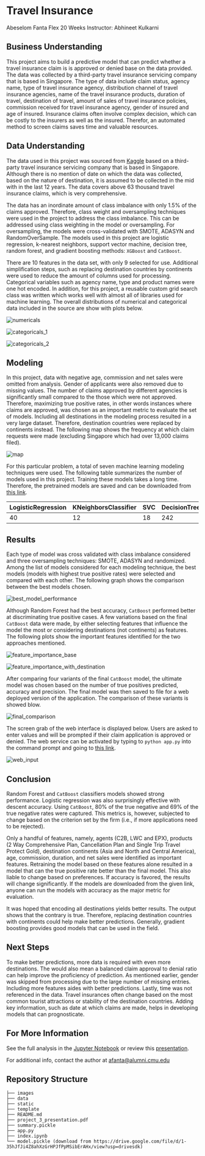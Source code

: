 # Travel Insurance
Abeselom Fanta Flex 20 Weeks Instructor: Abhineet Kulkarni

## Business Understanding

This project aims to build a predictive model that can predict whether a travel insurance claim is is approved or denied base on the data provided. The data was collected by a third-party travel insurance servicing company that is based in Singapore. The type of data include claim status, agency name, type of travel insurance agency, distribution channel of travel insurance agencies, name of the travel insurance products, duration of travel, destination of travel, amount of sales of travel insurance policies, commission received for travel insurance agency, gender of insured and age of insured. Insurance claims often involve complex decision, which can be costly to the insurers as well as the insured. Therefor, an automated method to screen claims saves time and valuable resources. 

## Data Understanding

The data used in this project was sourced from [Kaggle](https://www.kaggle.com/mhdzahier/travel-insurance) based on a third-party travel insurance servicing company that is based in Singapore. Although there is no mention of date on which the data was collected, based on the nature of destination, it is assumed to be collected in the mid with in the last 12 years. The data covers above 63 thousand travel insurance claims, which is very comprehensive. 

The data has an inordinate amount of class imbalance with only 1.5% of the claims approved. Therefore, class weight and oversampling techniques were used in the project to address the class imbalance. This can be addressed using class weighting in the model or oversampling. For oversampling, the models were cross-validated with SMOTE, ADASYN and RandomOverSample. The models used in this project are logistic regression, k-nearest neighbors, support vector machine, decision tree, random forest, and gradient boosting methods: `XGBoost` and `CatBoost`.  

There are 10 features in the data set, with only 9 selected for use. Additional simplification steps, such as replacing destination countries by continents were used to reduce the amount of columns used for processing.   Categorical variables such as agency name, type and product names were one hot encoded. In addition, for this project, a reusable custom grid search class was written which works well with almost all of libraries used for machine learning. The overall distributions of numerical and categorical data included in the source are show with plots below.

![numericals](./images/features_hist.png)

![categoricals_1](./images/features_hist_cat_1.png)

![categoricals_2](./images/features_hist_cat_2.png)


## Modeling

In this project, data with negative age, commission and net sales were omitted from analysis. Gender of applicants were also removed due to missing values. The number of claims approved by different agencies is significantly small compared to the those which were not approved. Therefore, maximizing true positive rates, in other words instances where claims are approved, was chosen as an important metric to evaluate the set of models. Including all destinations in the modeling process resulted in a very large dataset. Therefore, destination countries were replaced by continents instead. The following map shows the frequency at which claim requests were made (excluding Singapore which had over 13,000 claims filed). 

![map](./images/newplot.png)

For this particular problem, a total of seven machine learning modeling techniques were used. The following table summarizes the number of models used in this project. Training these models takes a long time. Therefore, the pretrained models are saved and can be downloaded from [this link](https://drive.google.com/file/d/1-35hJfJi4Z8ahXzGrHPJfPpMSibErAHx/view?usp=drivesdk).  

| LogisticRegression | KNeighborsClassifier | SVC | DecisionTree | RandomForest | XGBoost | CatBoost |
| --- | --- | --- | --- | --- | --- | --- |
| 40 | 12 | 18 | 242 | 2178 | 750 | 960 |


## Results 

Each type of model was cross validated with class imbalance considered and three oversampling techniques: SMOTE, ADASYN and randomized. Among the list of models considered for each modeling technique, the best models (models with highest true positive rates) were selected and compared with each other. The following graph shows the comparison between the best models chosen.

![best_model_performance](./images/best_model_performance.jpg)

Although Random Forest had the best accuracy, `CatBoost` performed better at discriminating true positive cases. A few variations based on the final `CatBoost` data were made, by either selecting features that influence the model the most or considering destinations (not continents) as features. The following plots show the important features identified for the two approaches mentioned. 

![feature_importance_base](./images/feature_importance.jpg)

![feature_importance_with_destination](./images/feature_importance_with_dest.jpg)

After comparing four variants of the final `CatBoost` model, the ultimate model was chosen based on the number of true positives predicted, accuracy and precision. The final model was then saved to file for a web deployed version of the application. The comparison of these variants is showed blow. 

![final_comparison](./images/final_comparison.jpg)


The screen grab of the web interface is displayed below. Users are asked to enter values and will be prompted if their claim application is approved or denied. The web service can be activated by typing to `python app.py` into the command prompt and going to [this link](http://localhost:5000).

![web_input](./images/web_app.jpg)


## Conclusion

Random Forest and `CatBoost` classifiers models showed strong performance. Logistic regression was also surprisingly effective with descent accuracy.  Using `CatBoost`, 80% of the true negative and 69% of the true negative rates were captured. This metrics is, however, subjected to change based on the criterion set by the firm (i.e., if more applications need to be rejected). 

Only a handful of features, namely, agents (C2B, LWC and EPX), products (2 Way Comprehensive Plan, Cancellation Plan and Single Trip Travel Protect Gold), destination continents (Asia and North and Central America), age, commission, duration, and net sales were identified as important features. Retraining the model based on these features alone resulted in a model that can the true positive rate better than the final model. This also liable to change based on preferences. If accuracy is favored, the results will change significantly. If the models are downloaded from the given link, anyone can run the models with accuracy as the major metric for evaluation.  

It was hoped that encoding all destinations yields better results. The output shows that the contrary is true. Therefore, replacing destination countries with continents could help make better predictions. Generally, gradient boosting provides good models that can be used in the field. 

## Next Steps

To make better predictions, more data is required with even more destinations. The would also mean a balanced claim approval to denial ratio can help improve the proficiency of prediction. As mentioned earlier, gender was skipped from processing due to the large number of missing entries. Including more features aides with better predictions. Lastly, time was not referenced in the data. Travel insurances often change based on the most common tourist attractions or stability of the destination countries. Adding key information, such as date at which claims are made, helps in developing models that can prognosticate. 

## For More Information

See the full analysis in the [Jupyter Notebook](./index.ipynb) or review this [presentation](./project_3_presentation.pdf).

For additional info, contact the author at [afanta@alumni.cmu.edu](mailto:afanta@alumni.cmu.edu)

## Repository Structure

```
├── images
├── data
├── static
├── template
├── README.md
├── project_3_presentation.pdf
├── summary.pickle
├── app.py
├── index.ipynb
└── model.pickle (download from https://drive.google.com/file/d/1-35hJfJi4Z8ahXzGrHPJfPpMSibErAHx/view?usp=drivesdk)
